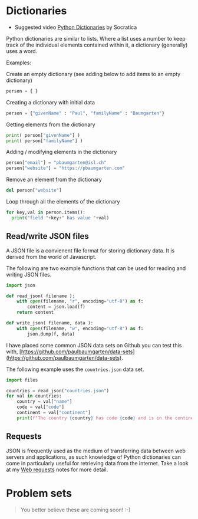 # Dictionaries

* Suggested video [Python Dictionaries](https://www.youtube.com/watch?v=XCcpzWs-CI4&list=PLi01XoE8jYohWFPpC17Z-wWhPOSuh8Er-&index=15)  by Socratica

Python dictionaries are similar to lists. Where a list uses a number to keep track of the individual elements contained within it, a dictionary (generally) uses a word.

Examples:

Create an empty dictionary (see adding below to add items to an empty dictionary)

```python
person = { }
```

Creating a dictionary with initial data

```python
person = {"givenName" : "Paul", "familyName" : "Baumgarten"}
```

Getting elements from the dictionary

```python
print( person["givenName"] )
print( person["familyName"] )
```

Adding / modifying elements in the dictionary

```python
person["email"] = "pbaumgarten@isl.ch"
person["website"] = "https://pbaumgarten.com"
```

Remove an element from the dictionary

```python
del person["website"]
```

Loop through all the elements of the dictionary

```python
for key,val in person.items():
  print("field "+key+" has value "+val)
```

## Read/write JSON files

A JSON file is a convienent file format for storing dictionary data. It is derived from the world of Javascript.

The following are two example functions that can be used for reading and writing JSON files.

```python
import json

def read_json( filename ):
    with open(filename, "r", encoding="utf-8") as f:
        content = json.load(f)
    return content

def write_json( filename, data ):
    with open(filename, "w", encoding="utf-8") as f:
        json.dump(f, data)
```

I have placed some common JSON data sets on Github you can test this with, [https://github.com/paulbaumgarten/data-sets](https://github.com/paulbaumgarten/data-sets).

The following example uses the `countries.json` data set.

```python
import files

countries = read_json("countries.json")
for val in countries:
    country = val["name"]
    code = val["code"]
    continent = val["continent"]
    print(f"The country {country} has code {code} and is in the continent of {continent}.")
```

## Requests

JSON is frequently used as the medium of transferring data between web servers and applications, as such knowledge of Python dictionaries can come in particularly useful for retrieving data from the internet. Take a look at my [Web requests](https://pbaumgarten.com/python/requests.html) notes for more detail.


# Problem sets

> You better believe these are coming soon! :-)
